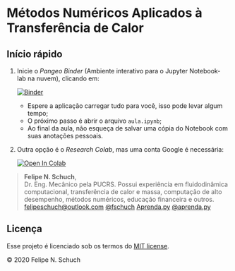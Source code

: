 # Métodos Numéricos Aplicados à Transferência de Calor

## Início rápido

1. Inicie o _Pangeo Binder_ (Ambiente interativo para o Jupyter Notebook-lab na nuvem), clicando em:

    [![Binder](https://binder.pangeo.io/badge_logo.svg)](https://binder.pangeo.io/v2/gh/fschuch/Python-Transferencia-de-Calor/master/)

    * Espere a aplicação carregar tudo para você, isso pode levar algum tempo;
    * O próximo passo é abrir o arquivo `aula.ipynb`;
    * Ao final da aula, não esqueça de salvar uma cópia do Notebook com suas anotações pessoais.

2. Outra opção é o _Research Colab_, mas uma conta Google é necessária:

    <a href="https://colab.research.google.com/github/fschuch/Python-Transferencia-de-Calor/blob/master/aula.ipynb" target="_parent"><img src="https://colab.research.google.com/assets/colab-badge.svg" alt="Open In Colab"/></a>

> **Felipe N. Schuch**,<br>
> Dr. Eng. Mecânico pela PUCRS. Possui experiência em fluidodinâmica computacional, transferência de calor e massa, computação de alto desempenho, métodos numéricos, educação financeira e outros.<br>
> [felipeschuch@outlook.com](mailto:felipeschuch@outlook.com "Email") [@fschuch](https://twitter.com/fschuch "Twitter") [Aprenda.py](https://fschuch.github.io/aprenda.py "Blog") [@aprenda.py](https://www.instagram.com/aprenda.py/ "Instagram")<br>

## Licença

Esse projeto é licenciado sob os termos do [MIT license](https://github.com/fschuch/Python-Transferencia-de-Calor/blob/master/LICENSE).

© 2020 Felipe N. Schuch
